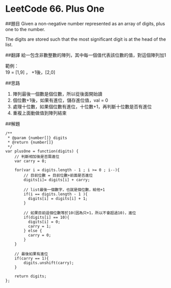 # LeetCode 66. Plus One

##題目
Given a non-negative number represented as an array of digits, plus one to the number.

The digits are stored such that the most significant digit is at the head of the list.

##翻譯
給一包含非數整數的陣列，其中每一個值代表該位數的值，對這個陣列加1

範例：  
19 = [1,9] ， +1後，[2,0]

##思路
1. 陣列最後一個數是個位數，所以從後面開始讀
2. 個位數+1後，如果有進位，儲存進位值，val = 0
3. 處理十位數，如果個位數有進位，十位數+1，再判斷十位數是否有進位
4. 重複上面動做值到陣列結束 

##解題
```
/**
 * @param {number[]} digits
 * @return {number[]}
 */
var plusOne = function(digits) {
    // 判斷相加後是否需進位
    var carry = 0;
  
    for(var i = digits.length - 1 ; i >= 0 ; i--){
        // 目前位數 = 目前位數+前面是否進位
        digits[i]= digits[i] + carry;
        
        // list最後一個數字，也就是個位數，給他+1
        if(i == digits.length - 1 ){
          digits[i] = digits[i] + 1;
        } 
        
        // 如果目前這個位數等於10(因為只+1，所以不會超過10)，進位
        if(digits[i] == 10){
          digits[i] = 0;
          carry = 1;
        } else {
          carry = 0;
        }
    }
    
    // 最後如果有進位
    if(carry == 1){
        digits.unshift(carry); 
    }
    
    return digits;
};
```



